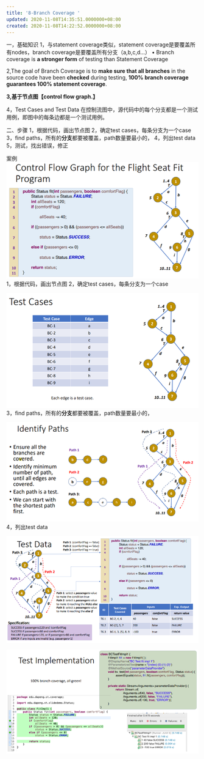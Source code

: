```yaml
---
title: '8-Branch Coverage '
updated: 2020-11-08T14:35:51.0000000+08:00
created: 2020-11-08T14:22:52.0000000+08:00
---
```


一，基础知识
1，与statement coverage类似，statement coverage是要覆盖所有nodes，branch coverage是要覆盖所有分支（a,b,c,d…）
• Branch coverage is **a stronger form** of testing than Statement Coverage

2,The goal of Branch Coverage is to **make sure that all branches** in the
source code have been **checked** during testing,
**100% branch coverage guarantees 100% statement coverage**.

**3,基于节点图【**control flow graph.**】**

4，Test Cases and Test Data
在控制流图中，源代码中的每个分支都是一个测试
用例，即图中的每条边都是一个测试用例。

二、步骤
1，根据代码，画出节点图
2，确定test cases，每条分支为一个case
3，find paths，所有的**分支**都要被覆盖，path数量要最小的，
4，列出test data
5，测试，找出错误，修正

案例
![image1](../../assets/ba4b8434b451430792d739350db2ce77.png)
1，根据代码，画出节点图
2，确定test cases，每条分支为一个case

![image2](../../assets/1be9220f417549e08bd53b4d9a04901e.png)
3，find paths，所有的**分支**都要被覆盖，path数量要最小的，

![image3](../../assets/2294fdc2e82a4d0586470f4d74c5bb0c.png)
4，列出test data

![image4](../../assets/316f5c8b5616403cb8562e72dc22b61e.png)

![image5](../../assets/6ae717ebea0842818d6331113946c80e.png)

